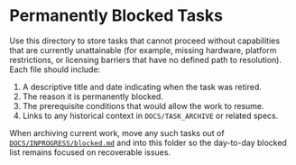 # Permanently Blocked Tasks

Use this directory to store tasks that cannot proceed without capabilities that are currently unattainable (for example, missing hardware, platform restrictions, or licensing barriers that have no defined path to resolution). Each file should include:

1. A descriptive title and date indicating when the task was retired.
2. The reason it is permanently blocked.
3. The prerequisite conditions that would allow the work to resume.
4. Links to any historical context in `DOCS/TASK_ARCHIVE` or related specs.

When archiving current work, move any such tasks out of [`DOCS/INPROGRESS/blocked.md`](../../INPROGRESS/blocked.md) and into this folder so the day-to-day blocked list remains focused on recoverable issues.

